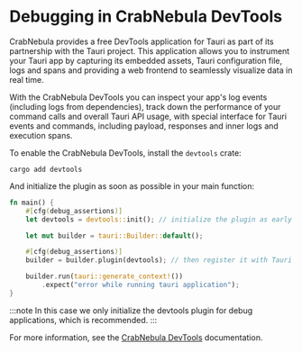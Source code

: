 # Debugging in CrabNebula DevTools

CrabNebula provides a free DevTools application for Tauri as part of its partnership with the Tauri project.
This application allows you to instrument your Tauri app by capturing its embedded assets, Tauri configuration file, logs and spans and providing a web frontend to seamlessly visualize data in real time.

With the CrabNebula DevTools you can inspect your app's log events (including logs from dependencies), track down the performance of your command calls and overall Tauri API usage, with special interface for Tauri events and commands, including payload, responses and inner logs and execution spans.

To enable the CrabNebula DevTools, install the `devtools` crate:

```shell
cargo add devtools
```

And initialize the plugin as soon as possible in your main function:

```rust
fn main() {
    #[cfg(debug_assertions)]
    let devtools = devtools::init(); // initialize the plugin as early as possible

    let mut builder = tauri::Builder::default();

    #[cfg(debug_assertions)]
    builder = builder.plugin(devtools); // then register it with Tauri

    builder.run(tauri::generate_context!())
        .expect("error while running tauri application");
}
```

:::note
In this case we only initialize the devtools plugin for debug applications, which is recommended.
:::

For more information, see the [CrabNebula DevTools] documentation.

[CrabNebula DevTools]: https://docs.crabnebula.dev/devtools/get-started/
